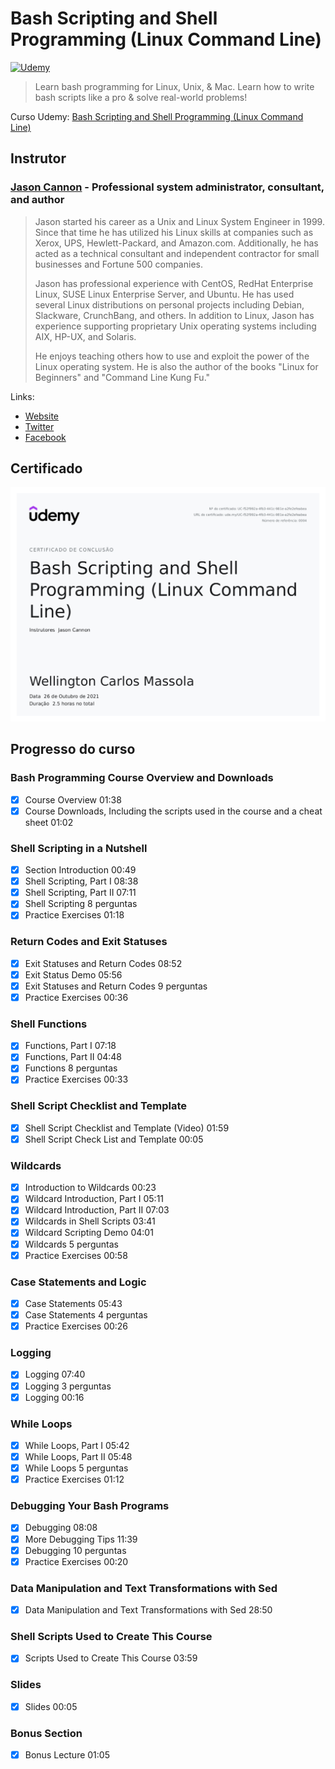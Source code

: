# Bash Scripting and Shell Programming (Linux Command Line)

[![Udemy](https://www.udemy.com/staticx/udemy/images/v7/logo-udemy.png)](https://www.udemy.com/)

> Learn bash programming for Linux, Unix, & Mac. Learn how to write bash scripts like a pro & solve real-world problems!

Curso Udemy: [Bash Scripting and Shell Programming (Linux Command Line)](https://www.udemy.com/course/bash-scripting)

## Instrutor

### [Jason Cannon](https://www.udemy.com/user/jasoncannon2/) - Professional system administrator, consultant, and author

> Jason started his career as a Unix and Linux System Engineer in 1999. Since that time he has utilized his Linux skills at companies such as Xerox, UPS, Hewlett-Packard, and Amazon.com. Additionally, he has acted as a technical consultant and independent contractor for small businesses and Fortune 500 companies.
>
> Jason has professional experience with CentOS, RedHat Enterprise Linux, SUSE Linux Enterprise Server, and Ubuntu. He has used several Linux distributions on personal projects including Debian, Slackware, CrunchBang, and others. In addition to Linux, Jason has experience supporting proprietary Unix operating systems including AIX, HP-UX, and Solaris.
>
> He enjoys teaching others how to use and exploit the power of the Linux operating system. He is also the author of the books "Linux for Beginners" and "Command Line Kung Fu."

Links:

- [Website](https://www.linuxtrainingacademy.com/)
- [Twitter](https://twitter.com/LinuxTA)
- [Facebook](https://web.facebook.com/linuxtrainingacademy)

## Certificado

[![Certificado Udemy](images/UC-f52f992a-4fb3-441c-981e-a2fe2efeabea.jpg)](http://ude.my/UC-f52f992a-4fb3-441c-981e-a2fe2efeabea)

## Progresso do curso

### Bash Programming Course Overview and Downloads

- [x] Course Overview 01:38
- [x] Course Downloads, Including the scripts used in the course and a cheat sheet 01:02

### Shell Scripting in a Nutshell

- [x] Section Introduction 00:49
- [x] Shell Scripting, Part I 08:38
- [x] Shell Scripting, Part II 07:11
- [x] Shell Scripting 8 perguntas
- [x] Practice Exercises 01:18

### Return Codes and Exit Statuses

- [x] Exit Statuses and Return Codes 08:52
- [x] Exit Status Demo 05:56
- [x] Exit Statuses and Return Codes 9 perguntas
- [x] Practice Exercises 00:36

### Shell Functions

- [x] Functions, Part I 07:18
- [x] Functions, Part II 04:48
- [x] Functions 8 perguntas
- [x] Practice Exercises 00:33

### Shell Script Checklist and Template

- [x] Shell Script Checklist and Template (Video) 01:59
- [x] Shell Script Check List and Template 00:05

### Wildcards

- [x] Introduction to Wildcards 00:23
- [x] Wildcard Introduction, Part I 05:11
- [x] Wildcard Introduction, Part II 07:03
- [x] Wildcards in Shell Scripts 03:41
- [x] Wildcard Scripting Demo 04:01
- [x] Wildcards 5 perguntas
- [x] Practice Exercises 00:58

### Case Statements and Logic

- [x] Case Statements 05:43
- [x] Case Statements 4 perguntas
- [x] Practice Exercises 00:26

### Logging

- [x] Logging 07:40
- [x] Logging 3 perguntas
- [x] Logging 00:16

### While Loops

- [x] While Loops, Part I 05:42
- [x] While Loops, Part II 05:48
- [x] While Loops 5 perguntas
- [x] Practice Exercises 01:12

### Debugging Your Bash Programs

- [x] Debugging 08:08
- [x] More Debugging Tips 11:39
- [x] Debugging 10 perguntas
- [x] Practice Exercises 00:20

### Data Manipulation and Text Transformations with Sed

- [x] Data Manipulation and Text Transformations with Sed 28:50

### Shell Scripts Used to Create This Course

- [x] Scripts Used to Create This Course 03:59

### Slides

- [x] Slides 00:05

### Bonus Section

- [x] Bonus Lecture 01:05
